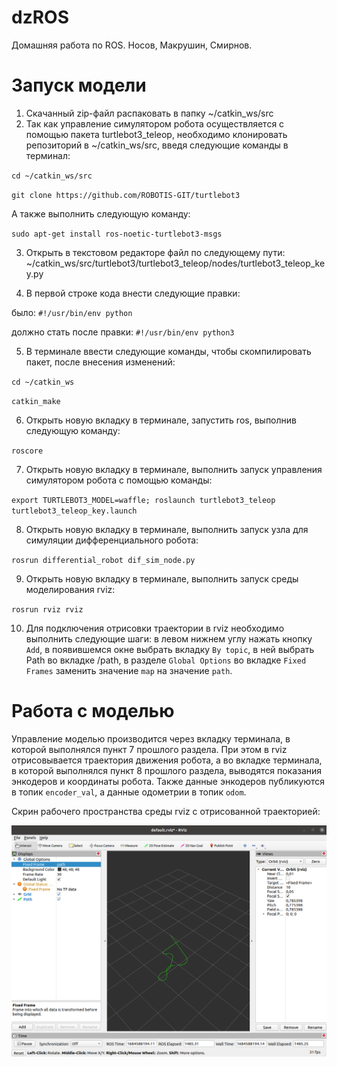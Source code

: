 # dzROS
Домашняя работа по ROS. Носов, Макрушин, Смирнов.
# Запуск модели
1. Скачанный zip-файл распаковать в папку ~/catkin_ws/src
2. Так как управление симулятором робота осуществляется с помощью пакета turtlebot3_teleop, необходимо клонировать репозиторий в ~/catkin_ws/src, введя следующие команды в терминал:

`cd ~/catkin_ws/src`

`git clone https://github.com/ROBOTIS-GIT/turtlebot3`

 А также выполнить следующую команду:

`sudo apt-get install ros-noetic-turtlebot3-msgs`

3. Открыть в текстовом редакторе файл по следующему пути: ~/catkin_ws/src/turtlebot3/turtlebot3_teleop/nodes/turtlebot3_teleop_key.py

4. В первой строке кода внести следующие правки:

было:
`#!/usr/bin/env python`

должно стать после правки:
`#!/usr/bin/env python3`

5. В терминале ввести следующие команды, чтобы скомпилировать пакет, после внесения изменений:

`cd ~/catkin_ws`

`catkin_make`

6. Открыть новую вкладку в терминале, запустить ros, выполнив следующую команду:

`roscore`

7. Открыть новую вкладку в терминале, выполнить запуск управления симулятором робота с помощью команды:

`export TURTLEBOT3_MODEL=waffle; roslaunch turtlebot3_teleop  turtlebot3_teleop_key.launch`

8. Открыть новую вкладку в терминале, выполнить запуск узла для симуляции дифференциального робота:

`rosrun differential_robot dif_sim_node.py`

9. Открыть новую вкладку в терминале, выполнить запуск среды моделирования rviz:

`rosrun rviz rviz`

10. Для подключения отрисовки траектории в rviz необходимо выполнить следующие шаги: в левом нижнем углу нажать кнопку `Add`, в появившемся окне выбрать вкладку `By topic`, в ней выбрать Path во вкладке /path, в разделе `Global Options` во вкладке `Fixed Frames` заменить значение `map` на значение `path`.

# Работа с моделью

 Управление моделью производится через вкладку терминала, в которой выполнялся пункт 7 прошлого раздела. При этом в rviz отрисовывается траектория движения робота, а во вкладке терминала, в которой выполнялся пункт 8 прошлого раздела, выводятся показания энкодеров и координаты робота. Также данные энкодеров публикуются в топик `encoder_val`, а данные одометрии в топик `odom`.
 
 Скрин рабочего пространства среды rviz с отрисованной траекторией:
 
 ![Рабочее окно rviz](https://github.com/SnarBrigada8/dzROS/blob/main/rviz.png)
